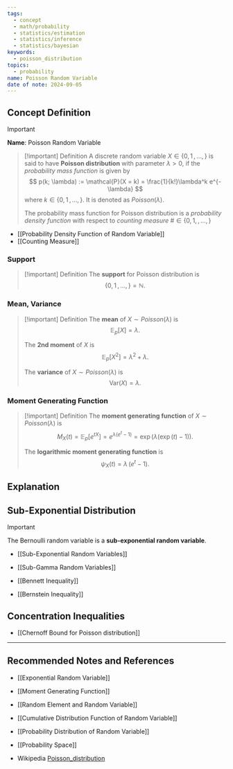 ```yaml
---
tags:
  - concept
  - math/probability
  - statistics/estimation
  - statistics/inference
  - statistics/bayesian
keywords:
  - poisson_distribution
topics:
  - probability
name: Poisson Random Variable
date of note: 2024-09-05
---
```


## Concept Definition

>[!important]
>**Name**: Poisson Random Variable

>[!important] Definition
>A discrete random variable $X \in \{ 0, 1\,{,}\ldots{,}\, \}$ is said to have **Poisson distribution** with parameter $\lambda >0$, if the *probability mass function* is given by
>$$
>p(k; \lambda) := \mathcal{P}(X = k) =  \frac{1}{k!}\lambda^k e^{-\lambda}
>$$
>where $k \in \{ 0,1 \,{,}\ldots{,}\, \}.$ It is denoted as $Poisson(\lambda).$
>
>The probability mass function for Poisson distribution is a *probability density function* with respect to *counting measure* $\# \in \{0, 1, \,{,}\ldots{,}\, \}$

- [[Probability Density Function of Random Variable]]
- [[Counting Measure]]

### Support

>[!important] Definition
>The **support** for Poisson distribution is $$\{ 0,1 \,{,}\ldots{,}\, \} = \mathbb{N}.$$

### Mean, Variance

>[!important] Definition
>The **mean** of $X \sim Poisson(\lambda)$ is $$\mathbb{E}_{ p }\left[  X \right] = \lambda.$$
>
>The **2nd moment** of $X$ is $$\mathbb{E}_{ p }\left[  X^2 \right] = \lambda^2 + \lambda.$$
>
>The **variance** of $X \sim Poisson(\lambda)$ is $$\text{Var}(X) = \lambda.$$


### Moment Generating Function

>[!important] Definition
>The **moment generating function** of $X \sim Poisson(\lambda)$ is 
>$$
>M_{X}(t) = \mathbb{E}_{ p }\left[  e^{t X} \right] = e^{\lambda (e^{t} - 1)} = \exp \left(\lambda \left(\exp(t) - 1\right)\right).
>$$
>
>The **logarithmic moment generating function** is $$\psi_{X}(t) = \lambda\,(e^{t} - 1).$$



## Explanation


## Sub-Exponential Distribution

>[!important]
>The Bernoulli random variable is a **sub-exponential random variable**. 

- [[Sub-Exponential Random Variables]]
- [[Sub-Gamma Random Variables]]

- [[Bennett Inequality]]
- [[Bernstein Inequality]]



## Concentration Inequalities 

- [[Chernoff Bound for Poisson distribution]]




-----------
##  Recommended Notes and References



- [[Exponential Random Variable]]

- [[Moment Generating Function]]
- [[Random Element and Random Variable]]
- [[Cumulative Distribution Function of Random Variable]]
- [[Probability Distribution of Random Variable]]
- [[Probability Space]]
- Wikipedia [Poisson_distribution](https://en.wikipedia.org/wiki/Poisson_distribution)